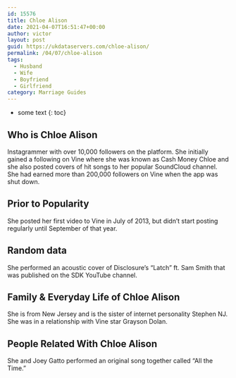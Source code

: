 ```yaml
---
id: 15576
title: Chloe Alison
date: 2021-04-07T16:51:47+00:00
author: victor
layout: post
guid: https://ukdataservers.com/chloe-alison/
permalink: /04/07/chloe-alison
tags:
  - Husband
  - Wife
  - Boyfriend
  - Girlfriend
category: Marriage Guides
---
```


* some text
{: toc}


## Who is Chloe Alison



Instagrammer with over 10,000 followers on the platform. She initially gained a following on Vine where she was known as Cash Money Chloe and she also posted covers of hit songs to her popular SoundCloud channel. She had earned more than 200,000 followers on Vine when the app was shut down. 

                
                
                
## Prior to Popularity



She posted her first video to Vine in July of 2013, but didn&#8217;t start posting regularly until September of that year. 

                
                
                
## Random data



She performed an acoustic cover of Disclosure&#8217;s &#8220;Latch&#8221; ft. Sam Smith that was published on the SDK YouTube channel.

                
                
                
## Family & Everyday Life of Chloe Alison



She is from New Jersey and is the sister of internet personality Stephen NJ. She was in a relationship with Vine star Grayson Dolan.

                
                
                
## People Related With Chloe Alison



She and Joey Gatto performed an original song together called &#8220;All the Time.&#8221;

                
              
            
          
          
          